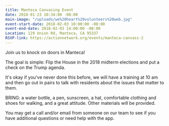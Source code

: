 ```yaml
---
title: Manteca Canvasing Event
date: 2018-01-23 10:34:00 -08:00
main-image: "/uploads/we%20heart%20volunteers%20web.jpg"
event-start-date: 2018-02-03 10:00:00 -08:00
event-end-date: 2018-02-03 14:00:00 -08:00
Location: 129 Union Rd, Manteca, CA 95337
RSVP-link: https://actionnetwork.org/events/manteca-canvass-2
---
```


Join us to knock on doors in Manteca!

The goal is simple: Flip the House in the 2018 midterm elections and put a check on the Trump agenda.

It's okay if you've never done this before, we will have a training at 10 am and then go out in pairs to talk with residents about the issues that matter to them.

BRING: a water bottle, a pen, sunscreen, a hat, comfortable clothing and shoes for walking, and a great attitude. Other materials will be provided.

You may get a call and/or email from someone on our team to see if you have additional questions or need help with the app.